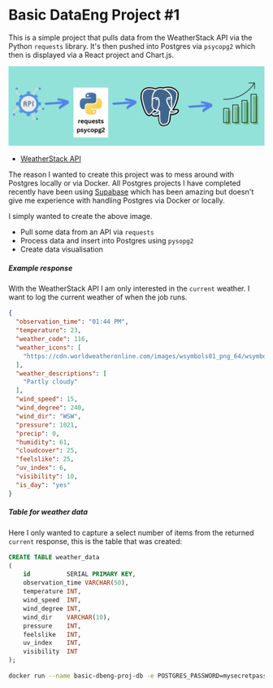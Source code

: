 # Basic DataEng Project #1

This is a simple project that pulls data from the WeatherStack API via the Python `requests` library. It's then pushed
into Postgres via `psycopg2` which then is displayed via a React project and Chart.js.

![dataeng project idea](images/project.png)

- [WeatherStack API](https://weatherstack.com/documentation)

The reason I wanted to create this project was to mess around with Postgres locally or via Docker. All Postgres projects I have completed recently have been using [Supabase](https://supabase.com/) which has been amazing but doesn't give me experience with handling Postgres via Docker or locally.

I simply wanted to create the above image.

- Pull some data from an API via `requests`
- Process data and insert into Postgres using `pysopg2`
- Create data visualisation

##### Example response

With the WeatherStack API I am only interested in the `current` weather. I want to log the current weather of when the
job runs.

```json
{
  "observation_time": "01:44 PM",
  "temperature": 23,
  "weather_code": 116,
  "weather_icons": [
    "https://cdn.worldweatheronline.com/images/wsymbols01_png_64/wsymbol_0002_sunny_intervals.png"
  ],
  "weather_descriptions": [
    "Partly cloudy"
  ],
  "wind_speed": 15,
  "wind_degree": 240,
  "wind_dir": "WSW",
  "pressure": 1021,
  "precip": 0,
  "humidity": 61,
  "cloudcover": 25,
  "feelslike": 25,
  "uv_index": 6,
  "visibility": 10,
  "is_day": "yes"
}
```

##### Table for weather data

Here I only wanted to capture a select number of items from the returned `current` response, this is the table that was
created:

```sql
CREATE TABLE weather_data
(
    id          SERIAL PRIMARY KEY,
    observation_time VARCHAR(50),
    temperature INT,
    wind_speed  INT,
    wind_degree INT,
    wind_dir    VARCHAR(10),
    pressure    INT,
    feelslike   INT,
    uv_index    INT,
    visibility  INT
);
```

```bash
docker run --name basic-dbeng-proj-db -e POSTGRES_PASSWORD=mysecretpassword -e POSTGRES_PORT=5432 -d -p 5432:5432 postgres
```